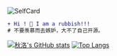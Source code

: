 ![SelfCard](https://www.luololi.cn/data/self.jpg)

```diff
+ Hi ! 👋 I am a rubbish!!! 
# 不要羡慕而去嫉妒，大不了自己开源。
```

[![秋洛's GitHub stats](https://github-readme-stats.vercel.app/api?username=zhangshikj&count_private=true&show_icons=true)](https://github.com/zhangshikj)
[![Top Langs](https://github-readme-stats.vercel.app/api/top-langs/?username=zhangshikj)](https://github.com/zhangshikj)
